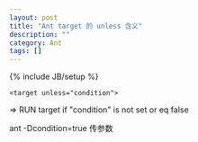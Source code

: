 ```yaml
---
layout: post
title: "Ant target 的 unless 含义"
description: ""
category: Ant
tags: []
---
```

{% include JB/setup %}

`<target unless="condition">`

=> RUN target if "condition" is not set or eq false

ant -Dcondition=true 传参数